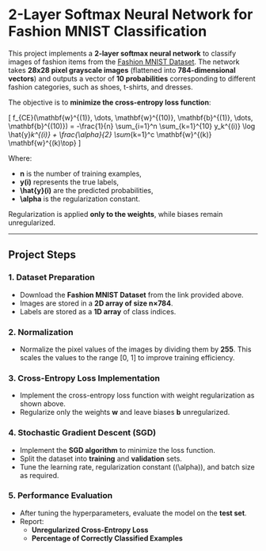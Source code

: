 # **2-Layer Softmax Neural Network for Fashion MNIST Classification**

This project implements a **2-layer softmax neural network** to classify images of fashion items from the [Fashion MNIST Dataset](https://drive.google.com/drive/folders/11jvHCv12x5uOpKgnda2F8DH4S4Hiigv-?usp=sharing). The network takes **28x28 pixel grayscale images** (flattened into **784-dimensional vectors**) and outputs a vector of **10 probabilities** corresponding to different fashion categories, such as shoes, t-shirts, and dresses.

The objective is to **minimize the cross-entropy loss function**:

\[
    f_{CE}(\mathbf{w}^{(1)}, \dots, \mathbf{w}^{(10)}, \mathbf{b}^{(1)}, \dots, \mathbf{b}^{(10)}) = -\frac{1}{n} \sum_{i=1}^n \sum_{k=1}^{10} y_k^{(i)} \log \hat{y}_k^{(i)} + \frac{\alpha}{2} \sum_{k=1}^c \mathbf{w}^{(k)} \mathbf{w}^{(k)\top}
\]

Where:
- **n** is the number of training examples,
- **y(i)** represents the true labels,
- **\hat{y}(i)** are the predicted probabilities,
- **\alpha** is the regularization constant.

Regularization is applied **only to the weights**, while biases remain unregularized.

---

## **Project Steps**

### 1. **Dataset Preparation**
   - Download the **Fashion MNIST Dataset** from the link provided above.
   - Images are stored in a **2D array of size n×784**.
   - Labels are stored as a **1D array** of class indices.

### 2. **Normalization**
   - Normalize the pixel values of the images by dividing them by **255**. This scales the values to the range [0, 1] to improve training efficiency.

### 3. **Cross-Entropy Loss Implementation**
   - Implement the cross-entropy loss function with weight regularization as shown above.
   - Regularize only the weights **w** and leave biases **b** unregularized.

### 4. **Stochastic Gradient Descent (SGD)**
   - Implement the **SGD algorithm** to minimize the loss function.
   - Split the dataset into **training** and **validation** sets.
   - Tune the learning rate, regularization constant (\(\alpha\)), and batch size as required.

### 5. **Performance Evaluation**
   - After tuning the hyperparameters, evaluate the model on the **test set**.
   - Report:
     - **Unregularized Cross-Entropy Loss**
     - **Percentage of Correctly Classified Examples**


